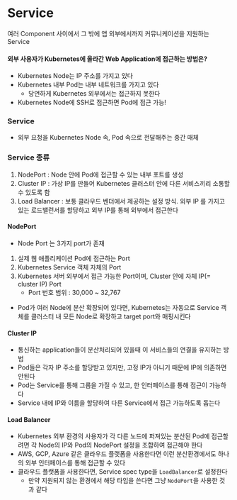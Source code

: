 # Service

여러 Component 사이에서 그 밖에 앱 외부에서까지 커뮤니케이션을 지원하는 Service

#### 외부 사용자가 Kubernetes에 올라간 Web Application에 접근하는 방법은?
- Kubernetes Node는 IP 주소를 가지고 있다
- Kubernetes 내부 Pod는 내부 네트워크를 가지고 있다
    - 당연하게 Kubernetes 외부에서는 접근하지 못한다
- Kubernetes Node에 SSH로 접근하면 Pod에 접근 가능!

### Service
- 외부 요청을 Kubernetes Node 속, Pod 속으로 전달해주는 중간 매체
### Service 종류
1. NodePort : Node 안에 Pod에 접근할 수 있는 내부 포트를 생성
2. Cluster IP : 가상 IP를 만들어 Kubernetes 클러스터 안에 다른 서비스끼리 소통할 수 있도록 함
3. Load Balancer : 보통 클라우드 벤더에서 제공하는 설정 방식. 외부 IP 를 가지고 있는 로드밸런서를 할당하고 외부 IP를 통해 외부에서 접근한다


#### NodePort
- Node Port 는 3가지 port가 존재
1. 실제 웹 애플리케이션 Pod에 접근하는 Port
2. Kubernetes Service 객체 자체의 Port
3. Kubernetes 서버 외부에서 접근 가능한 Port이며, Cluster 안에 자체 IP(= cluster IP) Port
    - Port 번호 범위 : 30,000 ~ 32,767
- Pod가 여러 Node에 분산 확장되어 있다면, Kubernetes는 자동으로 Service 객체를 클러스터 내 모든 Node로 확장하고 target port와 매핑시킨다

#### Cluster IP
- 통신하는 application들이 분산처리되어 있을때 이 서비스들의 연결을 유지하는 방법
- Pod들은 각자 IP 주소를 할당받고 있지만, 고정 IP가 아니기 때문에 IP에 의존하면 안된다
- Pod는 Service를 통해 그룹을 가질 수 있고, 한 인터페이스를 통해 접근이 가능하다
- Service 내에 IP와 이름을 할당하여 다른 Service에서 접근 가능하도록 돕는다

#### Load Balancer
- Kubernetes 외부 환경의 사용자가 각 다른 노드에 퍼져있는 분산된 Pod에 접근할려면 각 Node의 IP와 Pod의 NodePort 설정을 조합하여 접근해야 한다
- AWS, GCP, Azure 같은 클라우드 플랫폼을 사용한다면 이런 분산환경에서도 하나의 외부 인터페이스를 통해 접근할 수 있다
- 클라우드 플랫폼을 사용한다면, Service spec type을 `LoadBalancer`로 설정한다
    - 만약 지원되지 않는 환경에서 해당 타입을 쓴다면 그냥 `NodePort`을 사용한 것과 같다
